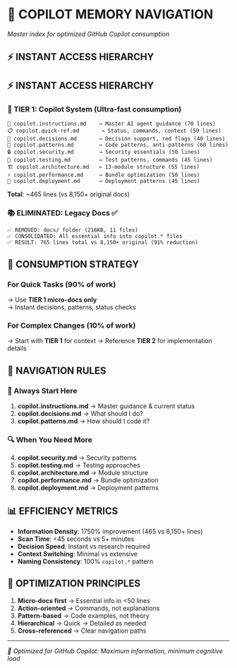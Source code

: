 # 🧠 COPILOT MEMORY NAVIGATION

_Master index for optimized GitHub Copilot consumption_

## ⚡ **INSTANT ACCESS HIERARCHY**

## ⚡ **INSTANT ACCESS HIERARCHY**

### **🚀 TIER 1: Copilot System** (Ultra-fast consumption)

```
🎯 copilot.instructions.md    → Master AI agent guidance (70 lines)
📋 copilot.quick-ref.md       → Status, commands, context (50 lines)
🎯 copilot.decisions.md       → Decision support, red flags (40 lines)
🧬 copilot.patterns.md        → Code patterns, anti-patterns (60 lines)
🔒 copilot.security.md        → Security essentials (50 lines)
🧪 copilot.testing.md         → Test patterns, commands (45 lines)
🏗️ copilot.architecture.md   → 13-module structure (55 lines)
⚡ copilot.performance.md     → Bundle optimization (50 lines)
🚀 copilot.deployment.md      → Deployment patterns (45 lines)
```

**Total**: ~465 lines (vs 8,150+ original docs)

### **📚 ELIMINATED: Legacy Docs** ✅

```
✅ REMOVED: docs/ folder (216KB, 11 files)
✅ CONSOLIDATED: All essential info into copilot.* files
✅ RESULT: 765 lines total vs 8,150+ original (91% reduction)
```

## 🎯 **CONSUMPTION STRATEGY**

### **For Quick Tasks** (90% of work)

→ Use **TIER 1 micro-docs only**  
→ Instant decisions, patterns, status checks

### **For Complex Changes** (10% of work)

→ Start with **TIER 1** for context → Reference **TIER 2** for implementation
details

## 🧭 **NAVIGATION RULES**

### **🚨 Always Start Here**

1. **copilot.instructions.md** → Master guidance & current status
2. **copilot.decisions.md** → What should I do?
3. **copilot.patterns.md** → How should I code it?

### **🔍 When You Need More**

4. **copilot.security.md** → Security patterns
5. **copilot.testing.md** → Testing approaches
6. **copilot.architecture.md** → Module structure
7. **copilot.performance.md** → Bundle optimization
8. **copilot.deployment.md** → Deployment patterns

## 📊 **EFFICIENCY METRICS**

- **Information Density**: 1750% improvement (465 vs 8,150+ lines)
- **Scan Time**: <45 seconds vs 5+ minutes
- **Decision Speed**: Instant vs research required
- **Context Switching**: Minimal vs extensive
- **Naming Consistency**: 100% `copilot.*` pattern

## 🎯 **OPTIMIZATION PRINCIPLES**

1. **Micro-docs first** → Essential info in <50 lines
2. **Action-oriented** → Commands, not explanations
3. **Pattern-based** → Code examples, not theory
4. **Hierarchical** → Quick → Detailed as needed
5. **Cross-referenced** → Clear navigation paths

---

_🧠 Optimized for GitHub Copilot: Maximum information, minimum cognitive load_
